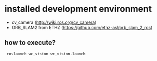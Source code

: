 # installed development environment
- cv_camera (http://wiki.ros.org/cv_camera)
- ORB_SLAM2 from ETHZ (https://github.com/ethz-asl/orb_slam_2_ros)

## how to execute?
<pre><code> roslaunch wc_vision wc_vision.launch </code></pre>
